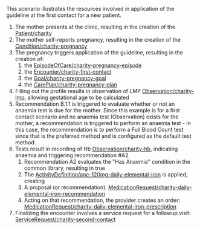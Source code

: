 This scenario illustrates the resources involved in application of the guideline at the first contact for a new patient.

1. The mother presents at the clinic, resulting in the creation of the [Patient/charity](patient-charity.html)
2. The mother self-reports pregnancy, resulting in the creation of the [Condition/charity-pregnancy](condition-charity-pregnancy.html)
3. The pregnancy triggers application of the guideline, resulting in the creation of:
    1. the [EpisodeOfCare/charity-pregnancy-episode](episodeofcare-charity-pregnancy-episode.html)
    2. the [Encounter/charity-first-contact](encounter-charity-first-contact.html)
    3. the [Goal/charity-pregnancy-goal](goal-charity-pregnancy-goal.html)
    4. the [CarePlan/charity-pregnancy-plan](careplan-charity-pregnancy-plan.html)
4. Filling out the profile results in observation of LMP [Observation/charity-lmp](observation-charity-lmp.html), allowing gestational age to be calculated
5. Recommendation B.1.1 is triggered to evaluate whether or not an anaemia test is due for the mother. Since this example is for a first contact scenario and no anaemia test (Observation) exists for the mother, a recommendation is triggered to perform an anaemia test - in this case, the recommendation is to perform a Full Blood Count test since that is the preferred method and is configured as the default test method.
6. Tests result in recording of Hb [Observation/charity-hb](observation-charity-hb.html), indicating anaemia and triggering recommendation #A2
    1. Recommendation A2 evaluates the "Has Anaemia" condition in the common library, resulting in true
    2. The [ActivityDefinition/anc-120mg-daily-elemental-iron](ActivityDefinition-activitydefinition-anc-120mg-daily-elemental-iron.html) is applied, creating
    3. A proposal (or recommendation): [MedicationRequest/charity-daily-elemental-iron-recommendation](medicationrequest-charity-daily-elemental-iron-recommendation.html)
    4. Acting on that recommendation, the provider creates an order: [MedicationRequest/charity-daily-elemental-iron-prescription](medicationrequest-charity-daily-elemental-iron-prescription.html)
7. Finalizing the encounter involves a service request for a followup visit: [ServiceRequest/charity-second-contact](servicerequest-charity-second-contact.html)
